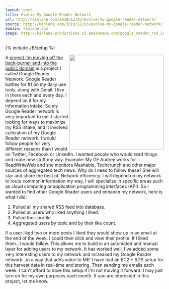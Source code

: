 ```yaml
---
layout: post
title: Evolve My Google Reader Network
url: http://kinlane.com/2010/12/03/evolve-my-google-reader-network/
source: http://kinlane.com/2010/12/03/evolve-my-google-reader-network/
domain: kinlane.com
image: http://kinlane-productions.s3.amazonaws.com/google_reader_rss_icons.jpg
---
```

{% include JB/setup %}<p><!DOCTYPE html PUBLIC "-//W3C//DTD XHTML 1.0 Transitional//EN"
    "http://www.w3.org/TR/xhtml1/DTD/xhtml1-transitional.dtd">
<html xmlns="http://www.w3.org/1999/xhtml">
  <head>
    <title></title>
  </head>
  <body>
    <img src="http://kinlane-productions.s3.amazonaws.com/google_reader_rss_icons.jpg" alt="" width="300" align="right" />A <a href="../2010/12/ideation-and-project-evolution/" target=
    "_blank">project I'm moving off the back-burner and into the public domain</a> is a project I called Google Reader Network. Google Reader battles for #1 on my daily use tools, along with Gmail. I
    live in there each and every day. I depend on it for my information intake. So my Google Reader network is very important to me. I started looking for ways to maximize my RSS intake, and it
    involved cultivation of my Google Reader network. I would follow people for very different reasons than I would on Twitter, Facebook or LinkedIn. I wanted people who would read things and route
    new stuff my way. Example: My GF Audrey works for ReadWriteWeb and she monitors Mashable, Techcrunch and other major sources of aggregated tech news. Why do I need to follow these? She will star
    and share the best of. Network efficiency. I will depend on my network to route common information my way, I will specialize in specific areas such as cloud computing or application programming
    interfaces (API). So I wanted to find other Google Reader users and enhance my network, here is what I did:
    <ol class="mainlist">
      <li>Pulled all my shared RSS feed into database.
      </li>
      <li>Pulled all users who liked anything I liked.
      </li>
      <li>Pulled their profile.
      </li>
      <li>Aggregated users by topic and by their like count.
      </li>
    </ol>If a user liked two or more posts I liked they would show up in an email at the end of the week. I could then click and view their profile. If I liked them...I would follow. This allows me
    to build in an automated and manual layer for adding users to my network. It has worked well. I've added some very interesting users to my network and increased my Google Reader network...in a
    way that adds value to ME! I have had an EC2 + RDS setup for this harvest data in real-time and storing. Then sending me emails each week. I can't afford to have this setup if I'm not moving it
    forward. I may just turn on for my own purposes each month. If you are interested in this project, let me know.
  </body>
</html></p>
